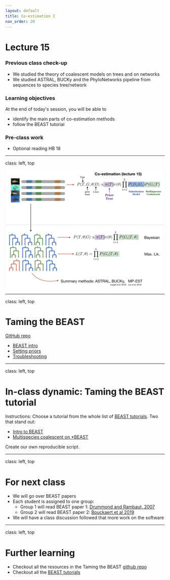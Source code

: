 ```yaml
---
layout: default
title: Co-estimation I
nav_order: 20
---
```


# Lecture 15

### Previous class check-up
- We studied the theory of coalescent models on trees and on networks
- We studied ASTRAL, BUCKy and the PhyloNetworks pipeline from sequences to species tree/network

### Learning objectives

At the end of today's session, you will be able to
- identify the main parts of co-estimation methods
- follow the BEAST tutorial

### Pre-class work

- Optional reading HB 18

---
class: left, top

<div style="text-align:center"><img src="../assets/pics/lecture15.png" width="750"/></div>

---
class: left, top

# Taming the BEAST 

[GitHub repo](https://github.com/Taming-the-BEAST/Taming-the-BEAST-2019-Eh-Lectures)

- [BEAST intro](https://github.com/Taming-the-BEAST/Taming-the-BEAST-2019-Eh-Lectures/blob/master/2019-08-12_Beast2Intro.pdf)
- [Setting priors](https://github.com/Taming-the-BEAST/Taming-the-BEAST-2019-Eh-Lectures/blob/master/2019-08-12_SettingPriors.pdf)
- [Troubleshooting](https://github.com/Taming-the-BEAST/Taming-the-BEAST-2019-Eh-Lectures/blob/master/2019-08-13_Troubleshooting.pdf)


---
class: left, top

# In-class dynamic: Taming the BEAST tutorial


Instructions: Choose a tutorial from the whole list of [BEAST tutorials](https://taming-the-beast.org/tutorials/). Two that stand out: 

- [Intro to BEAST](https://taming-the-beast.org/tutorials/Introduction-to-BEAST2/)
- [Multispecies coalescent on *BEAST](https://taming-the-beast.org/tutorials/StarBeast-Tutorial/)

Create our own reproducible script.

---
class: left, top

# For next class

- We will go over BEAST papers
- Each student is assigned to one group:
  - Group 1 will read BEAST paper 1: [Drummond and Rambaut, 2007](https://bmcecolevol.biomedcentral.com/articles/10.1186/1471-2148-7-214)
  - Group 2 will read BEAST paper 2: [Bouckaert et al 2019](https://journals.plos.org/ploscompbiol/article?id=10.1371/journal.pcbi.1006650)
- We will have a class discussion followed that more work on the software

---
class: left, top

# Further learning

- Checkout all the resources in the Taming the BEAST [github repo](https://github.com/Taming-the-BEAST/Taming-the-BEAST-2019-Eh-Lectures)
- Checkout all the [BEAST tutorials](https://taming-the-beast.org/tutorials/)
